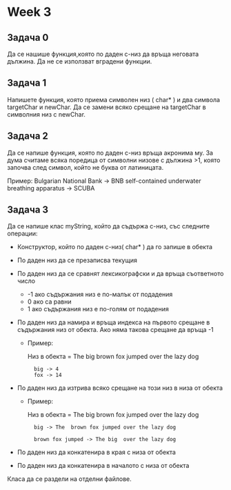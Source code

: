 # Week 3

## Задача 0

Да се нашише функция,която по даден с-низ да връща неговата дължина. Да не се използват вградени функции.

## Задача 1

Напишете функция, която приема символен низ ( char* ) и два символа targetChar и newChar. Да се замени всяко срещане на targetChar  в символния низ с newChar.

## Задача 2

Да се напише функция, която по даден c-низ връща акронима му. За дума считаме всяка поредица от символни низове с дължина >1, която започва след символ, който не буква от латиницата.

Пример:
Bulgarian National Bank -> BNB
self-contained underwater breathing apparatus -> SCUBA

## Задача 3 

Да се напише клас myString, който да съдържа с-низ, със следните операции:

* Конструктор, който по даден c-низ( char* ) да го запише в обекта
* По даден низ да се презаписва текущия
* По даден низ да се сравнят лексикографски и да връща съответното число

    * -1 ако съдържания низ е по-малък от подадения
    * 0 ако са равни
    * 1 ако съдържания низ е по-голям от подадения

* По даден низ да намира и връща индекса на първото срещане в съдържания низ от обекта. Ако няма такова срещане да връща -1
    * Пример: 

        Низ в обекта = The big brown fox jumped over the lazy dog

            big -> 4
            fox -> 14

* По даден низ да изтрива всяко срещане на този низ в низа от обекта
    * Пример: 

        Низ в обекта = The big brown fox jumped over the lazy dog

            big -> The  brown fox jumped over the lazy dog

            brown fox jumped -> The big  over the lazy dog
* По даден низ да конкатенира в края с низа от обекта
* По даден низ да конкатенира в началото с низа от обекта

Класа да се раздели на отделни файлове.